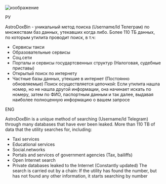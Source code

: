 ![изображение](https://github.com/user-attachments/assets/18063ab2-fbe2-4ff1-883d-39e877472418)


РУ


AstroDoxBin - уникальный метод поиска (Username/Id Телеграм) по множествам баз данных, утекавших когда либо.
Более 110 ТБ данных, по которым утилита проводит поиск, в т.ч:
- Сервисы такси
- Образовательные сервисы
- Соц.сети
- Порталы и сервисы государтсвенных структур (Налоговая, судебные приставы)
- Открытый поиск по интернету
- Частные базы данных, утекшие в интернет (Постоянно обновляемые)
Поиск осуществляется цепочкой:
Если утилита нашла номер, но не нашла другой информации, она начинает искать по номеру, затем по ФИО, паспортным данным и так далее, выдавая наиболее полноценную информацию о вашем запросе

ENG



AstroDoxBin is a unique method of searching (Username/Id Telegram) through many databases that have ever been leaked.
More than 110 TB of data that the utility searches for, including:
- Taxi services
- Educational services
- Social.networks
- Portals and services of government agencies (Tax, bailiffs)
- Open Internet search
- Private databases leaked to the Internet (Constantly updated)
The search is carried out by a chain:
If the utility has found the number, but has not found any other information, it starts searching by number
